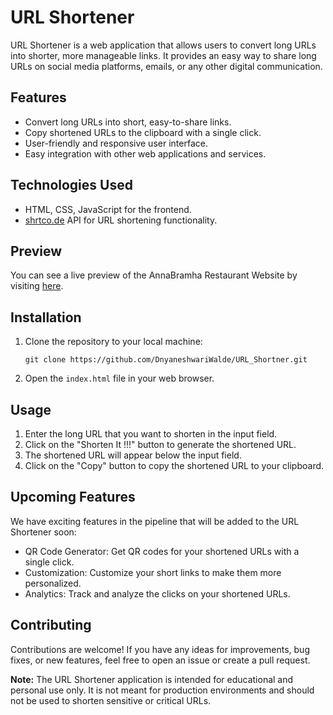 # URL Shortener
URL Shortener is a web application that allows users to convert long URLs into shorter, more manageable links. It provides an easy way to share long URLs on social media platforms, emails, or any other digital communication.

## Features

- Convert long URLs into short, easy-to-share links.
- Copy shortened URLs to the clipboard with a single click.
- User-friendly and responsive user interface.
- Easy integration with other web applications and services.

## Technologies Used

- HTML, CSS, JavaScript for the frontend.
- [shrtco.de](https://shrtco.de/) API for URL shortening functionality.

## Preview

You can see a live preview of the AnnaBramha Restaurant Website by visiting [here]().


## Installation

1. Clone the repository to your local machine:

   ```
   git clone https://github.com/DnyaneshwariWalde/URL_Shortner.git
   
   ```

2. Open the `index.html` file in your web browser.

## Usage

1. Enter the long URL that you want to shorten in the input field.
2. Click on the "Shorten It !!!" button to generate the shortened URL.
3. The shortened URL will appear below the input field.
4. Click on the "Copy" button to copy the shortened URL to your clipboard.

## Upcoming Features

We have exciting features in the pipeline that will be added to the URL Shortener soon:

- QR Code Generator: Get QR codes for your shortened URLs with a single click.
- Customization: Customize your short links to make them more personalized.
- Analytics: Track and analyze the clicks on your shortened URLs.

## Contributing

Contributions are welcome! If you have any ideas for improvements, bug fixes, or new features, feel free to open an issue or create a pull request.

**Note:** The URL Shortener application is intended for educational and personal use only. It is not meant for production environments and should not be used to shorten sensitive or critical URLs.
